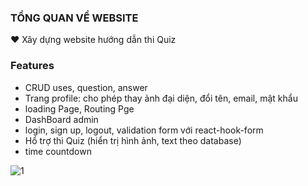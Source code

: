 ### TỔNG QUAN VỀ WEBSITE
❤️ Xây dựng website hướng dẫn thi Quiz 
### Features
- CRUD uses, question, answer
- Trang profile: cho phép thay ảnh đại diện, đổi tên, email, mật khẩu
- loading Page, Routing Pge
- DashBoard admin
- login, sign up, logout, validation form với react-hook-form
- Hổ trợ thi Quiz (hiển trị hình ảnh, text theo database)
- time countdown 

![1](https://user-images.githubusercontent.com/106683648/205274719-6099cc60-b42b-4ab4-afae-276767b13540.jpg)
